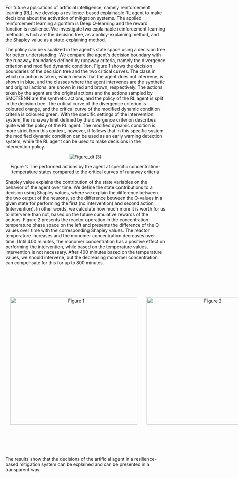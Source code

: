 For future applications of artificial intelligence, namely reinforcement learning (RL), we develop a resilience-based explainable RL agent to make decisions about the activation of mitigation systems.
The applied reinforcement learning algorithm is Deep Q-learning and the reward function is resilience. We investigate two explainable reinforcement learning methods, which are the decision tree, as a policy-explaining method, and the Shapley value
as a state-explaining method.

The policy can be visualized in the agent's state space using a decision tree for better understanding. We compare the agent's decision boundary with the runaway boundaries defined by runaway criteria, namely the divergence criterion and modified dynamic condition.
Figure 1 shows the decision boundaries of the decision tree and the two critical curves. The class in which no action is taken, which means that the agent does not intervene, is shown in blue, and the classes where the agent intervenes are the synthetic
and original actions. are shown in red and brown, respectively. The actions taken by the agent are the original actions and the actions sampled by SMOTEENN are the synthetic actions, and the policy of the RL agent is split in the decision tree.
The critical curve of the divergence criterion is coloured orange, and the critical curve of the modified dynamic condition criteria is coloured green. With the specific settings of the intervention system, the runaway limit defined by the divergence criterion
describes quite well the policy of the RL agent. The modified dynamic condition is more strict from this context, however, it follows that in this specific system the modified dynamic condition can be used as an early warning detection system, while the RL agent
can be used to make decisions in the intervention policy.

<div align="center">
  <img src="https://github.com/user-attachments/assets/1976bc8f-212c-4f7d-a356-6f58ae0b738b" alt="Figure_dt (3)">
  
  Figure 1: The performed actions by the agent at specific concentration-temperature states compared to the critical curves of runaway criteria
</div>

Shapley value explains the contribution of the state variables on the behavior of the agent over time. We define the state contributions to a decision using Shapley values, where we explain the difference between the two output of the neurons,
so the difference between the Q-values in a given state for performing the first (no intervention) and second action (intervention). In other words, we calculate how much more it is worth for us to intervene than not, based on the future cumulative rewards of the actions.
Figure 2 presents the reactor operation in the concentration-temperature phase space on the left and presents the difference of the Q-values over time with the corresponding Shapley values. The reactor temperature increases and the monomer concentration decreases over time.
Until 400 minutes, the monomer concentration has a positive effect on performing the intervention, while based on the temperature values, intervention is not necessary. After 400 minutes based on the temperature values, we should intervene,
but the decreasing monomer concentration can compensate for this for up to 800 minutes.

<div align="center">
<div style="display: flex; justify-content: space-around; align-items: center;">

  <figure style="margin: 15px; text-align: center;">
    <img src="https://github.com/user-attachments/assets/fe98f303-eddd-42d7-a4eb-8382ac1f7ff2" alt="Figure 1" style="width: 400px;">
  </figure>

  <figure style="margin: 15px; text-align: center;">
    <img src="https://github.com/user-attachments/assets/fe085fd3-2976-4ba9-9041-272134f72b34" alt="Figure 2" style="width: 400px;">
  </figure>

  Figure 2: The monomer concentration-temperature phase space is shown in the left figure with the initial temperature and concentration, and the model output is described on the right figure.
  The right figure shows how the temperature and monomer concentration affect the model output, if they are in blue, it decreases the output value, and if they are in red, it increases the output value.

</div>
</div>

The results show that the decisions of the artificial agent in a resilience-based mitigation system can be explained and can be presented in a transparent way.
